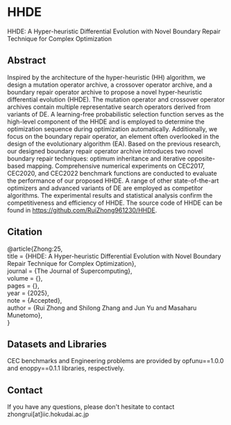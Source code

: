 # HHDE
HHDE: A Hyper-heuristic Differential Evolution with Novel Boundary Repair Technique for Complex Optimization

## Abstract
Inspired by the architecture of the hyper-heuristic (HH) algorithm, we design a mutation operator archive, a crossover operator archive, and a boundary repair operator archive to propose a novel hyper-heuristic differential evolution (HHDE). The mutation operator and crossover operator archives contain multiple representative search operators derived from variants of DE. A learning-free probabilistic selection function serves as the high-level component of the HHDE and is employed to determine the optimization sequence during optimization automatically. Additionally, we focus on the boundary repair operator, an element often overlooked in the design of the evolutionary algorithm (EA). Based on the previous research, our designed boundary repair operator archive introduces two novel boundary repair techniques: optimum inheritance and iterative opposite-based mapping. Comprehensive numerical experiments on CEC2017, CEC2020, and CEC2022 benchmark functions are conducted to evaluate the performance of our proposed HHDE. A range of other state-of-the-art optimizers and advanced variants of DE are employed as competitor algorithms. The experimental results and statistical analysis confirm the competitiveness and efficiency of HHDE. The source code of HHDE can be found in https://github.com/RuiZhong961230/HHDE.

## Citation
@article{Zhong:25,  
title = {HHDE: A Hyper-heuristic Differential Evolution with Novel Boundary Repair Technique for Complex Optimization},  
journal = {The Journal of Supercomputing},  
volume = {},  
pages = {},  
year = {2025},  
note = {Accepted},  
author = {Rui Zhong and Shilong Zhang and Jun Yu and Masaharu Munetomo},  
}  

## Datasets and Libraries
CEC benchmarks and Engineering problems are provided by opfunu==1.0.0 and enoppy==0.1.1 libraries, respectively. 

## Contact
If you have any questions, please don't hesitate to contact zhongrui[at]iic.hokudai.ac.jp
